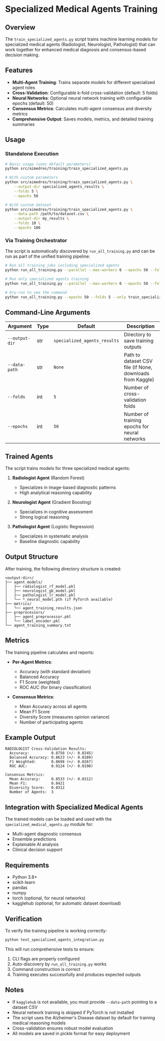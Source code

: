 # Specialized Medical Agents Training

## Overview

The `train_specialized_agents.py` script trains machine learning models for specialized medical agents (Radiologist, Neurologist, Pathologist) that can work together for enhanced medical diagnosis and consensus-based decision making.

## Features

- **Multi-Agent Training**: Trains separate models for different specialized agent roles
- **Cross-Validation**: Configurable k-fold cross-validation (default: 5 folds)
- **Neural Networks**: Optional neural network training with configurable epochs (default: 50)
- **Consensus Metrics**: Calculates multi-agent consensus and diversity metrics
- **Comprehensive Output**: Saves models, metrics, and detailed training summaries

## Usage

### Standalone Execution

```bash
# Basic usage (uses default parameters)
python src/aimedres/training/train_specialized_agents.py

# With custom parameters
python src/aimedres/training/train_specialized_agents.py \
    --output-dir specialized_agents_results \
    --folds 5 \
    --epochs 50

# With custom dataset
python src/aimedres/training/train_specialized_agents.py \
    --data-path /path/to/dataset.csv \
    --output-dir my_results \
    --folds 10 \
    --epochs 100
```

### Via Training Orchestrator

The script is automatically discovered by `run_all_training.py` and can be run as part of the unified training pipeline:

```bash
# Run all training jobs including specialized agents
python run_all_training.py --parallel --max-workers 6 --epochs 50 --folds 5

# Run only specialized agents training
python run_all_training.py --parallel --max-workers 6 --epochs 50 --folds 5 --only train_specialized_agents

# Dry-run to see the command
python run_all_training.py --epochs 50 --folds 5 --only train_specialized_agents --dry-run
```

## Command-Line Arguments

| Argument | Type | Default | Description |
|----------|------|---------|-------------|
| `--output-dir` | str | `specialized_agents_results` | Directory to save training outputs |
| `--data-path` | str | `None` | Path to dataset CSV file (if None, downloads from Kaggle) |
| `--folds` | int | `5` | Number of cross-validation folds |
| `--epochs` | int | `50` | Number of training epochs for neural networks |

## Trained Agents

The script trains models for three specialized medical agents:

1. **Radiologist Agent** (Random Forest)
   - Specializes in image-based diagnostic patterns
   - High analytical reasoning capability

2. **Neurologist Agent** (Gradient Boosting)
   - Specializes in cognitive assessment
   - Strong logical reasoning

3. **Pathologist Agent** (Logistic Regression)
   - Specializes in systematic analysis
   - Baseline diagnostic capability

## Output Structure

After training, the following directory structure is created:

```
<output-dir>/
├── agent_models/
│   ├── radiologist_rf_model.pkl
│   ├── neurologist_gb_model.pkl
│   ├── pathologist_lr_model.pkl
│   └── *_neural_model.pth (if PyTorch available)
├── metrics/
│   └── agent_training_results.json
├── preprocessors/
│   ├── agent_preprocessor.pkl
│   └── label_encoder.pkl
└── agent_training_summary.txt
```

## Metrics

The training pipeline calculates and reports:

- **Per-Agent Metrics**:
  - Accuracy (with standard deviation)
  - Balanced Accuracy
  - F1 Score (weighted)
  - ROC AUC (for binary classification)

- **Consensus Metrics**:
  - Mean Accuracy across all agents
  - Mean F1 Score
  - Diversity Score (measures opinion variance)
  - Number of participating agents

## Example Output

```
RADIOLOGIST Cross-Validation Results:
  Accuracy:          0.8750 (+/- 0.0245)
  Balanced Accuracy: 0.8623 (+/- 0.0289)
  F1 Weighted:       0.8698 (+/- 0.0267)
  ROC AUC:           0.9124 (+/- 0.0198)

Consensus Metrics:
  Mean Accuracy:     0.8533 (+/- 0.0312)
  Mean F1:           0.8421
  Diversity Score:   0.0312
  Number of Agents:  3
```

## Integration with Specialized Medical Agents

The trained models can be loaded and used with the `specialized_medical_agents.py` module for:

- Multi-agent diagnostic consensus
- Ensemble predictions
- Explainable AI analysis
- Clinical decision support

## Requirements

- Python 3.8+
- scikit-learn
- pandas
- numpy
- torch (optional, for neural networks)
- kagglehub (optional, for automatic dataset download)

## Verification

To verify the training pipeline is working correctly:

```bash
python test_specialized_agents_integration.py
```

This will run comprehensive tests to ensure:
1. CLI flags are properly configured
2. Auto-discovery by `run_all_training.py` works
3. Command construction is correct
4. Training executes successfully and produces expected outputs

## Notes

- If `kagglehub` is not available, you must provide `--data-path` pointing to a dataset CSV
- Neural network training is skipped if PyTorch is not installed
- The script uses the Alzheimer's Disease dataset by default for training medical reasoning models
- Cross-validation ensures robust model evaluation
- All models are saved in pickle format for easy deployment
